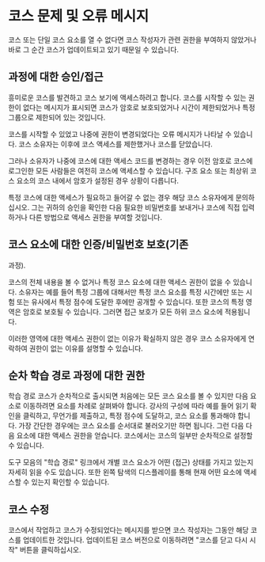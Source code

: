 # 코스 문제 및 오류 메시지

코스 또는 단일 코스 요소를 열 수 없다면 코스 작성자가 관련 권한을 부여하지 않았거나 바로 그 순간 코스가 업데이트되고 있기 때문일 수 있습니다.

## 과정에 대한 승인/접근

흥미로운 코스를 발견하고 코스 보기에 액세스하려고 합니다. 코스를 시작할 수 있는 권한이 없다는 메시지가 표시되면 코스가 암호로 보호되었거나 시간이 제한되었거나 특정 그룹으로 제한되어 있는 것입니다.

코스를 시작할 수 있었고 나중에 권한이 변경되었다는 오류 메시지가 나타날 수 있습니다. 코스 소유자는 이후에 코스 액세스를 제한했거나 코스를 닫았습니다.

그러나 소유자가 나중에 코스에 대한 액세스 코드를 변경하는 경우 이전 암호로 코스에 로그인한 모든 사람들은 여전히 코스에 액세스할 수 있습니다. 구조 요소 또는 최상위 코스 요소의 코스 내에서 암호가 설정된 경우 상황이 다릅니다.

특정 코스에 대한 액세스가 필요하고 들어갈 수 없는 경우 해당 코스 소유자에게 문의하십시오. 그는 귀하의 승인을 확인한 다음 필요한 비밀번호를 보내거나 코스에 직접 입력하거나 다른 방법으로 액세스 권한을 부여할 것입니다.

## 코스 요소에 대한 인증/비밀번호 보호(기존

과정).

코스의 전체 내용을 볼 수 없거나 특정 코스 요소에 대한 액세스 권한이 없을 수 있습니다. 소유자는 예를 들어 특정 그룹에 대해서만 특정 코스 요소를 특정 시간에만 또는 시험 또는 유사에서 특정 점수에 도달한 후에만 공개할 수 있습니다. 또한 코스의 특정 영역은 암호로 보호될 수 있습니다. 그러면 접근 보호가 모든 하위 코스 요소에 적용됩니다.

이러한 영역에 대한 액세스 권한이 없는 이유가 확실하지 않은 경우 코스 소유자에게 연락하여 권한이 없는 이유를 설명할 수 있습니다.

## 순차 학습 경로 과정에 대한 권한

학습 경로 코스가 순차적으로 출시되면 처음에는 모든 코스 요소를 볼 수 있지만 다음 요소로 이동하려면 요소를 차례로 살펴봐야 합니다. 강사의 구성에 따라 예를 들어 읽기 확인을 클릭하고, 무언가를 제출하고, 특정 점수에 도달하고, 코스 요소를 통과해야 합니다. 가장 간단한 경우에는 코스 요소를 순서대로 불러오기만 하면 됩니다. 그런 다음 다음 요소에 대한 액세스 권한을 얻습니다. 코스에서는 코스의 일부만 순차적으로 설정할 수 있습니다.

도구 모음의 "학습 경로" 링크에서 개별 코스 요소가 어떤 (접근) 상태를 가지고 있는지 자세히 읽을 수도 있습니다. 또한 왼쪽 탐색의 디스플레이를 통해 현재 어떤 요소에 액세스할 수 있는지 확인할 수 있습니다.

## 코스 수정

코스에서 작업하고 코스가 수정되었다는 메시지를 받으면 코스 작성자는 그동안 해당 코스를 업데이트한 것입니다. 업데이트된 코스 버전으로 이동하려면 "코스를 닫고 다시 시작" 버튼을 클릭하십시오.